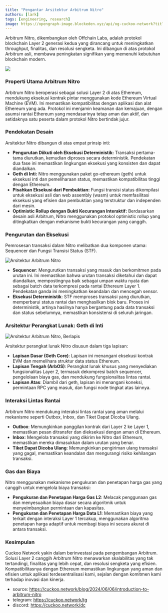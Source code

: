 ```yaml
---
title: "Pengantar Arsitektur Arbitrum Nitro"
authors: [lark]
tags: [engineering, research]
image: https://opengraph-image.blockeden.xyz/api/og-cuckoo-network?title=Pengantar%20Arsitektur%20Arbitrum%20Nitro
---
```


Arbitrum Nitro, dikembangkan oleh Offchain Labs, adalah protokol blockchain Layer 2 generasi kedua yang dirancang untuk meningkatkan throughput, finalitas, dan resolusi sengketa. Ini dibangun di atas protokol Arbitrum asli, membawa peningkatan signifikan yang memenuhi kebutuhan blockchain modern.

![](https://cuckoo-network.b-cdn.net/introduction-to-arbitrum-nitro.webp)

### Properti Utama Arbitrum Nitro

Arbitrum Nitro beroperasi sebagai solusi Layer 2 di atas Ethereum, mendukung eksekusi kontrak pintar menggunakan kode Ethereum Virtual Machine (EVM). Ini memastikan kompatibilitas dengan aplikasi dan alat Ethereum yang ada. Protokol ini menjamin keamanan dan kemajuan, dengan asumsi rantai Ethereum yang mendasarinya tetap aman dan aktif, dan setidaknya satu peserta dalam protokol Nitro bertindak jujur.

### Pendekatan Desain

Arsitektur Nitro dibangun di atas empat prinsip inti:

- **Pengurutan Diikuti oleh Eksekusi Deterministik:** Transaksi pertama-tama diurutkan, kemudian diproses secara deterministik. Pendekatan dua fase ini memastikan lingkungan eksekusi yang konsisten dan dapat diandalkan.
- **Geth di Inti:** Nitro menggunakan paket go-ethereum (geth) untuk eksekusi inti dan pemeliharaan status, memastikan kompatibilitas tinggi dengan Ethereum.
- **Pisahkan Eksekusi dari Pembuktian:** Fungsi transisi status dikompilasi untuk eksekusi asli dan web assembly (wasm) untuk memfasilitasi eksekusi yang efisien dan pembuktian yang terstruktur dan independen dari mesin.
- **Optimistic Rollup dengan Bukti Kecurangan Interaktif:** Berdasarkan desain asli Arbitrum, Nitro menggunakan protokol optimistic rollup yang ditingkatkan dengan mekanisme bukti kecurangan yang canggih.

### Pengurutan dan Eksekusi

Pemrosesan transaksi dalam Nitro melibatkan dua komponen utama: Sequencer dan Fungsi Transisi Status (STF).

![Arsitektur Arbitrum Nitro](https://tp-misc.b-cdn.net/blockeden/arbitrum-nitro.webp "Arsitektur Arbitrum Nitro")

- **Sequencer**: Mengurutkan transaksi yang masuk dan berkomitmen pada urutan ini. Ini memastikan bahwa urutan transaksi diketahui dan dapat diandalkan, mempostingnya baik sebagai umpan waktu nyata dan sebagai batch data terkompresi pada rantai Ethereum Layer 1. Pendekatan ganda ini meningkatkan keandalan dan mencegah sensor.
- **Eksekusi Deterministik**: STF memproses transaksi yang diurutkan, memperbarui status rantai dan menghasilkan blok baru. Proses ini deterministik, artinya hasilnya hanya bergantung pada data transaksi dan status sebelumnya, memastikan konsistensi di seluruh jaringan.

### Arsitektur Perangkat Lunak: Geth di Inti

![Arsitektur Arbitrum Nitro, Berlapis](https://tp-misc.b-cdn.net/blockeden/arbitrum-nitro-architecture-layered.webp "Arsitektur Arbitrum Nitro, Berlapis")

Arsitektur perangkat lunak Nitro disusun dalam tiga lapisan:

- **Lapisan Dasar (Geth Core)**: Lapisan ini menangani eksekusi kontrak EVM dan memelihara struktur data status Ethereum.
- **Lapisan Tengah (ArbOS)**: Perangkat lunak khusus yang menyediakan fungsionalitas Layer 2, termasuk dekompresi batch sequencer, pengelolaan biaya gas, dan mendukung fungsionalitas lintas rantai.
- **Lapisan Atas**: Diambil dari geth, lapisan ini menangani koneksi, permintaan RPC yang masuk, dan fungsi node tingkat atas lainnya.

### Interaksi Lintas Rantai

Arbitrum Nitro mendukung interaksi lintas rantai yang aman melalui mekanisme seperti Outbox, Inbox, dan Tiket Dapat Dicoba Ulang.

- **Outbox**: Memungkinkan panggilan kontrak dari Layer 2 ke Layer 1, memastikan pesan ditransfer dan dieksekusi dengan aman di Ethereum.
- **Inbox**: Mengelola transaksi yang dikirim ke Nitro dari Ethereum, memastikan mereka dimasukkan dalam urutan yang benar.
- **Tiket Dapat Dicoba Ulang**: Memungkinkan pengiriman ulang transaksi yang gagal, memastikan keandalan dan mengurangi risiko kehilangan transaksi.

### Gas dan Biaya

Nitro menggunakan mekanisme pengukuran dan penetapan harga gas yang canggih untuk mengelola biaya transaksi:

- **Pengukuran dan Penetapan Harga Gas L2**: Melacak penggunaan gas dan menyesuaikan biaya dasar secara algoritmik untuk menyeimbangkan permintaan dan kapasitas.
- **Pengukuran dan Penetapan Harga Data L1**: Memastikan biaya yang terkait dengan interaksi Layer 1 tercakup, menggunakan algoritma penetapan harga adaptif untuk membagi biaya ini secara akurat di antara transaksi.

### Kesimpulan

Cuckoo Network yakin dalam berinvestasi pada pengembangan Arbitrum. Solusi Layer 2 canggih Arbitrum Nitro menawarkan skalabilitas yang tak tertandingi, finalitas yang lebih cepat, dan resolusi sengketa yang efisien. Kompatibilitasnya dengan Ethereum memastikan lingkungan yang aman dan efisien untuk aplikasi terdesentralisasi kami, sejalan dengan komitmen kami terhadap inovasi dan kinerja.


- source: https://cuckoo.network/blog/2024/06/06/introduction-to-arbitrum-nitro
- telegram: https://cuckoo.network/tg
- discord: https://cuckoo.network/dc
